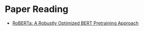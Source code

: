 # Paper Reading
- [RoBERTa: A Robustly Optimized BERT Pretraining Approach](https://arxiv.org/pdf/1907.11692.pdf)
